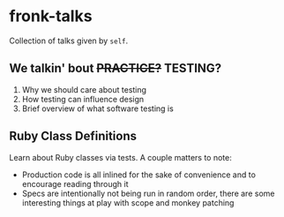 # fronk-talks

Collection of talks given by `self`.

## We talkin' bout ~~PRACTICE?~~ TESTING?

1. Why we should care about testing
2. How testing can influence design
3. Brief overview of what software testing is

## Ruby Class Definitions

Learn about Ruby classes via tests. A couple matters to note:

* Production code is all inlined for the sake of convenience and to
  encourage reading through it
* Specs are intentionally not being run in random order, there are some
  interesting things at play with scope and monkey patching
